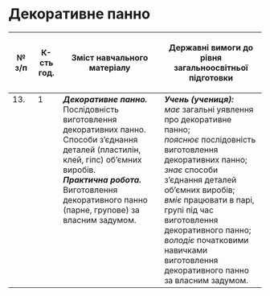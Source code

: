  # Декоративне панно

<table>
<thead>
  <tr>
    <th width="10%" align="center"><p>№ з/п</p></td>
    <th width="10%" align="center"><p>К-сть год.</p></td>
    <th width="40%" align="center"><p>Зміст навчального матеріалу</p></td>
    <th width="60%" align="center"><p>Державні вимоги до рівня загальноосвітньої підготовки</p></td>
  </tr>
</thead>
<tbody>
  <tr>
    <td width="10%" style="vertical-align:top !important;">
13.</td>
    <td width="10%" style="vertical-align:top !important;">
1</td>
    <td width="40%" style="vertical-align:top !important;">
<b><i>Декоративне панно.</i></b>  Послідовність виготовлення декоративних панно. Способи з’єднання деталей (пластилін, клей, гіпс) об’ємних виробів.  <br>
<b><i>Практична робота.</i></b> <br>
Виготовлення декоративного панно (парне, групове) за власним задумом.<br>
</td>
    <td width="60%" style="vertical-align:top !important;">
<i><b>Учень (учениця):</b></i><br>
<i>має</i> загальні уявлення про декоративне панно;<br>
<i>пояснює</i> послідовність виготовлення декоративних панно;<br>
<i>знає</i> способи з’єднання деталей об’ємних виробів;<br>
<i>вміє</i>  працювати в парі, групі під час виготовлення декоративного панно;<br>
<i>володіє</i> початковими навичками виготовлення декоративного панно за власним задумом.<br>
</td>
  </tr>
</tbody>
</table>